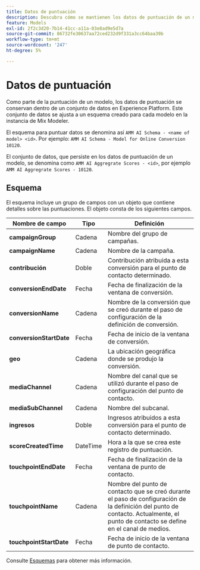 ```yaml
---
title: Datos de puntuación
description: Descubra cómo se mantienen los datos de puntuación de un modelo en Mix Modeler.
feature: Models
exl-id: 2f2c3d20-7b14-41cc-a11a-03e8ad9e5d7a
source-git-commit: 86732fe30637aa72ced232d9f331a3cc64baa39b
workflow-type: tm+mt
source-wordcount: '247'
ht-degree: 5%

---
```


# Datos de puntuación

Como parte de la puntuación de un modelo, los datos de puntuación se conservan dentro de un conjunto de datos en Experience Platform. Este conjunto de datos se ajusta a un esquema creado para cada modelo en la instancia de Mix Modeler.

El esquema para puntuar datos se denomina así `AMM AI Schema - <name of model> <id>`. Por ejemplo: `AMM AI Schema - Model for Online Conversion 10120`.

El conjunto de datos, que persiste en los datos de puntuación de un modelo, se denomina como `AMM AI Aggregrate Scores - <id>`, por ejemplo `AMM AI Aggregrate Scores - 10120`.


## Esquema

El esquema incluye un grupo de campos con un objeto que contiene detalles sobre las puntuaciones. El objeto consta de los siguientes campos.

| Nombre de campo | Tipo | Definición |
|---|---|---|
| **campaignGroup** | Cadena | Nombre del grupo de campañas. |
| **campaignName** | Cadena | Nombre de la campaña. |
| **contribución** | Doble | Contribución atribuida a esta conversión para el punto de contacto determinado. |
| **conversionEndDate** | Fecha | Fecha de finalización de la ventana de conversión. |
| **conversionName** | Cadena | Nombre de la conversión que se creó durante el paso de configuración de la definición de conversión. |
| **conversionStartDate** | Fecha | Fecha de inicio de la ventana de conversión. |
| **geo** | Cadena | La ubicación geográfica donde se produjo la conversión. |
| **mediaChannel** | Cadena | Nombre del canal que se utilizó durante el paso de configuración del punto de contacto. |
| **mediaSubChannel** | Cadena | Nombre del subcanal. |
| **ingresos** | Doble | Ingresos atribuidos a esta conversión para el punto de contacto determinado. |
| **scoreCreatedTime** | DateTime | Hora a la que se crea este registro de puntuación. |
| **touchpointEndDate** | Fecha | Fecha de finalización de la ventana de punto de contacto. |
| **touchpointName** | Cadena | Nombre del punto de contacto que se creó durante el paso de configuración de la definición del punto de contacto. Actualmente, el punto de contacto se define en el canal de medios. |
| **touchpointStartDate** | Fecha | Fecha de inicio de la ventana de punto de contacto. |

Consulte [Esquemas](../ingest-data/schemas.md) para obtener más información.
